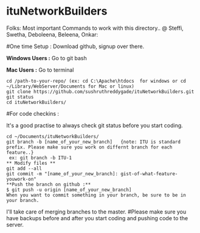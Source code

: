 # ituNetworkBuilders

Folks: 
Most important Commands to work with this directory.. 
@ Steffi, Swetha, Deboleena, Beleena, Onkar: 

#One time Setup : 
Download github, signup over there. 

**Windows Users :**
Go to git bash 

**Mac Users :**
Go to terminal

```
cd /path-to-your-repo/ (ex: cd C:\Apache\htdocs  for windows or cd ~/Library/WebServer/Documents for Mac or linux)
git clone https://github.com/sushruthreddygade/ituNetworkBuilders.git
git status
cd ituNetworkBuilders/

```

#For code checkins : 

It's a good practise to always check git status before you start coding. 

```
cd ~/Documents/ituNetworkBuilders/
git branch -b [name_of_your_new_branch]   {note: ITU is standard prefix. Please make sure you work on differnt branch for each feature..}
 ex: git branch -b ITU-1
** Modify files **
git add --all
git commit -m "[name_of_your_new_branch]: gist-of-what-feature-youwork-on"
**Push the branch on github :**
$ git push -u origin [name_of_your_new_branch]
When you want to commit something in your branch, be sure to be in your branch.
```

I'll take care of merging branches to the master. 
#Please make sure you have backups before and after you start coding and pushing code to the server. 

